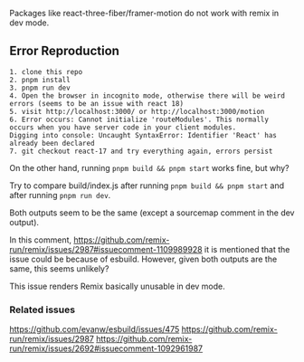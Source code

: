 Packages like react-three-fiber/framer-motion do not work with remix in dev mode.

## Error Reproduction

```
1. clone this repo
2. pnpm install
3. pnpm run dev
4. Open the browser in incognito mode, otherwise there will be weird errors (seems to be an issue with react 18)
5. visit http://localhost:3000/ or http://localhost:3000/motion
6. Error occurs: Cannot initialize 'routeModules'. This normally occurs when you have server code in your client modules. 
Digging into console: Uncaught SyntaxError: Identifier 'React' has already been declared
7. git checkout react-17 and try everything again, errors persist
```


On the other hand, running `pnpm build && pnpm start` works fine, but why?

Try to compare build/index.js after running `pnpm build && pnpm start` and after running `pnpm run dev`.

Both outputs seem to be the same (except a sourcemap comment in the dev output).

In this comment, https://github.com/remix-run/remix/issues/2987#issuecomment-1109989928 it is mentioned that the issue could be because of esbuild.
However, given both outputs are the same, this seems unlikely?


This issue renders Remix basically unusable in dev mode.

### Related issues
https://github.com/evanw/esbuild/issues/475
https://github.com/remix-run/remix/issues/2987
https://github.com/remix-run/remix/issues/2692#issuecomment-1092961987